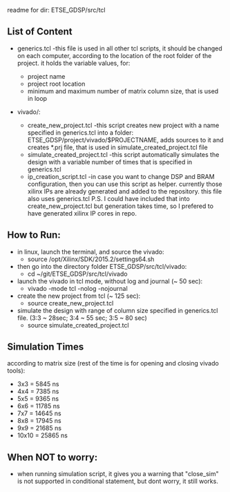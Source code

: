 readme for dir: ETSE_GDSP/src/tcl


## List of Content

* generics.tcl  -this file is used in all other tcl scripts, it should be changed on each computer, according to the location of the root folder of the project. it holds the variable values, for:
    * project name
    * project root location
    * minimum and maximum number of matrix column size, that is used in loop


* vivado/:
    * create_new_project.tcl    -this script creates new project with a name specified in generics.tcl into a folder: ETSE_GDSP/project/vivado/$PROJECTNAME, adds sources to it and creates *.prj file, that is used in simulate_created_project.tcl file
    * simulate_created_project.tcl  -this script automatically simulates the design with a variable number of times that is specified in generics.tcl
    * ip_creation_script.tcl    -in case you want to change DSP and BRAM configuration, then you can use this script as helper. currently those xilinx IPs are already generated and added to the repository. this file also uses generics.tcl P.S. I could have included that into create_new_project.tcl but generation takes time, so I prefered to have generated xilinx IP cores in repo.


## How to Run:

* in linux, launch the terminal, and source the vivado:
    * source /opt/Xilinx/SDK/2015.2/settings64.sh
* then go into the directory folder ETSE_GDSP/src/tcl/vivado:
    * cd ~/git/ETSE_GDSP/src/tcl/vivado
* launch the vivado in tcl mode, without log and journal (~ 50 sec):
    * vivado -mode tcl -nolog -nojournal
* create the new project from tcl (~ 125 sec):
    * source create_new_project.tcl
* simulate the design with range of column size specified in generics.tcl file. (3:3 ~ 28sec; 3:4 ~ 55 sec; 3:5 ~ 80 sec)
    * source simulate_created_project.tcl



## Simulation Times

according to matrix size (rest of the time is for opening and closing vivado tools):

* 3x3   =  5845 ns
* 4x4   =  7385 ns
* 5x5   =  9365 ns
* 6x6   = 11785 ns
* 7x7   = 14645 ns
* 8x8   = 17945 ns
* 9x9   = 21685 ns
* 10x10 = 25865 ns


## When NOT to worry:

* when running simulation script, it gives you a warning that "close_sim" is not supported in conditional statement, but dont worry, it still works.
